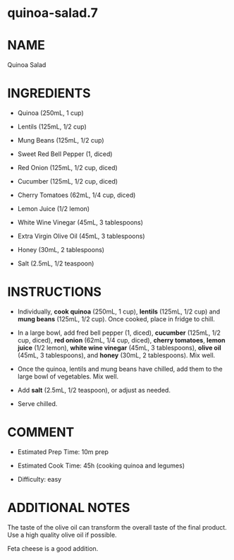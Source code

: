 # quinoa-salad.7

# NAME

Quinoa Salad

# INGREDIENTS

  - Quinoa (250mL, 1 cup)

  - Lentils (125mL, 1/2 cup)

  - Mung Beans (125mL, 1/2 cup)

  - Sweet Red Bell Pepper (1, diced)

  - Red Onion (125mL, 1/2 cup, diced)

  - Cucumber (125mL, 1/2 cup, diced)

  - Cherry Tomatoes (62mL, 1/4 cup, diced)

  - Lemon Juice (1/2 lemon)

  - White Wine Vinegar (45mL, 3 tablespoons)

  - Extra Virgin Olive Oil (45mL, 3 tablespoons)

  - Honey (30mL, 2 tablespoons)

  - Salt (2.5mL, 1/2 teaspoon)

# INSTRUCTIONS

  - Individually, **cook quinoa** (250mL, 1 cup), **lentils** (125mL,
    1/2 cup) and **mung beans** (125mL, 1/2 cup). Once cooked, place in
    fridge to chill.

  - In a large bowl, add fred bell pepper (1, diced), **cucumber**
    (125mL, 1/2 cup, diced), **red onion** (62mL, 1/4 cup, diced),
    **cherry tomatoes**, **lemon juice** (1/2 lemon), **white wine
    vinegar** (45mL, 3 tablespoons), **olive oil** (45mL, 3
    tablespoons), and **honey** (30mL, 2 tablespoons). Mix well.

  - Once the quinoa, lentils and mung beans have chilled, add them to
    the large bowl of vegetables. Mix well.

  - Add **salt** (2.5mL, 1/2 teaspoon), or adjust as needed.

  - Serve chilled.

# COMMENT

  - Estimated Prep Time: 10m prep

  - Estimated Cook Time: 45h (cooking quinoa and legumes)

  - Difficulty: easy

# ADDITIONAL NOTES

The taste of the olive oil can transform the overall taste of the final
product. Use a high quality olive oil if possible.

Feta cheese is a good addition.

